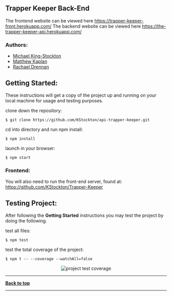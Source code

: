 ## Trapper Keeper Back-End


The frontend website can be viewed here https://trapper-keeper-front.herokuapp.com/
The backend website can be viewed here https://the-trapper-keeper-api.herokuapp.com/


### Authors: 
- [Michael King-Stockton](https://github.com/KStockton)
- [Matthew Kaplan](https://github.com/MatthewKaplan)
- [Rachael Drennan](https://github.com/rdren0)


## Getting Started:

These instructions will get a copy of the project up and running on your local machine for usage and testing purposes.

clone down the repository:

```
$ git clone https://github.com/KStockton/api-trapper-keeper.git
```

cd into directory and run npm install:

```
$ npm install
```

launch in your browser:

```
$ npm start
```

### Frontend:
You will also need to run the front-end server, found at:
https://github.com/KStockton/Trapper-Keeper

## Testing Project:

After following the <b>Getting Started</b> instructions you may test the project by doing the following.

test all files:

```
$ npm test
```

test the total coverage of the project:

```
$ npm t -- --coverage --watchAll=false
```

<p align="center">
  <img src="https://i.imgur.com/MeKHKPY.png" alt="project test coverage">
</p>


---

**[Back to top](https://github.com/KStockton/api-trapper-keeper#trapper-keeper-back-end)**

---
